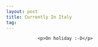 ```yaml
---
layout: post
title: Currently In Italy
tag: 
---
```



                <p>On holiday :-D</p>
            
